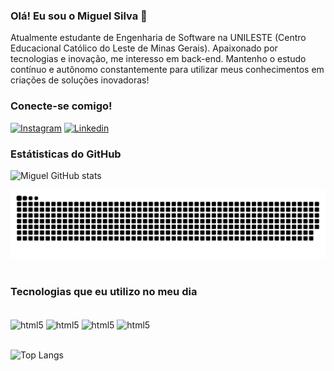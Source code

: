 

### Olá! Eu sou o Miguel Silva 👋

Atualmente estudante de Engenharia de Software na UNILESTE (Centro Educacional Católico do Leste de Minas Gerais). Apaixonado por tecnologias e inovação, me interesso em back-end. Mantenho o estudo contínuo e autônomo constantemente para utilizar meus conhecimentos em criações de soluções inovadoras!

### Conecte-se comigo!
[![Instagram](https://img.shields.io/badge/Instagram-E4405F?style=for-the-badge&logo=instagram&logoColor=white)](https://www.instagram.com/miguell_ssa)
[![Linkedin](https://img.shields.io/badge/LinkedIn-0077B5?style=for-the-badge&logo=linkedin&logoColor=white)](www.linkedin.com/in/miguel-de-sá-silva-1bb59a28b)

### Estátisticas do GitHub
![Miguel GitHub stats](https://github-readme-stats.vercel.app/api?username=miguel2004silva&show_icons=true&theme=radical)

<picture>
  <source media="(prefers-color-scheme: dark)" srcset="https://raw.githubusercontent.com/miguel2004silva/miguel2004silva/output/github-contribution-grid-snake-dark.svg">
  <source media="(prefers-color-scheme: light)" srcset="https://raw.githubusercontent.com/miguel2004silva/miguel2004silva/output/github-contribution-grid-snake.svg">
  <img alt="github contribution grid snake animation" src="https://raw.githubusercontent.com/miguel2004silva/miguel2004silva/output/github-contribution-grid-snake.svg">
</picture>
<br><br>

### Tecnologias que eu utilizo no meu dia

<div style="display: inline_block"><br/>
<img align="center" alt="html5" src ="https://img.shields.io/badge/Java-ED8B00?style=for-the-badge&logo=openjdk&logoColor=white"/>
<img align="center" alt="html5" src ="https://img.shields.io/badge/PHP-777BB4?style=for-the-badge&logo=php&logoColor=white"/>
<img align="center" alt="html5" src ="https://img.shields.io/badge/Laravel-FF2D20?style=for-the-badge&logo=laravel&logoColor=white"/>
<img align="center" alt="html5" src ="https://img.shields.io/badge/MySQL-00000F?style=for-the-badge&logo=mysql&logoColor=white"/>
</div><br/>

![Top Langs](https://github-readme-stats.vercel.app/api/top-langs/?username=miguel2004silva&hide_progress=true)


